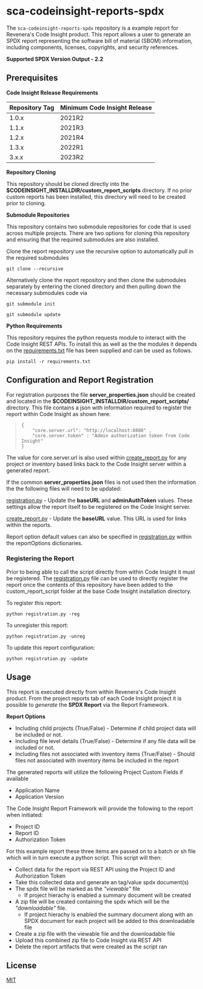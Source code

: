 # sca-codeinsight-reports-spdx

The `sca-codeinsight-reports-spdx` repository is a example report for Revenera's Code Insight product. This report allows a user to generate an SPDX report representing the software bill of material (SBOM) information, including components, licenses, copyrights, and security references. 

 **Supported SPDX Version Output - 2.2**

## Prerequisites

 **Code Insight Release Requirements**
  
|Repository Tag | Minimum Code Insight Release  |
|--|--|
|1.0.x |2021R2  |
|1.1.x |2021R3  |
|1.2.x |2021R4  |
|1.3.x |2022R1  |
|3.x.x |2023R2  |

**Repository Cloning**

This repository should be cloned directly into the **$CODEINSIGHT_INSTALLDIR/custom_report_scripts** directory. If no prior custom reports has been installed, this directory will need to be created prior to cloning.

**Submodule Repositories**

This repository contains two submodule repositories for code that is used across multiple projects.  There are two options for cloning this repository and ensuring that the required submodules are also installed.

Clone the report repository use the recursive option to automatically pull in the required submodules

	git clone --recursive

 Alternatively clone the report repository and then clone the submodules separately by entering the cloned directory and then pulling down the necessary submodules code via   

	git submodule init

	git submodule update

**Python Requirements**

This repository requires the python requests module to interact with the Code Insight REST APIs.  To install this as well as the the modules it depends on the [requirements.txt](requirements.txt) file has been supplied and can be used as follows.

    pip install -r requirements.txt

## Configuration and Report Registration
 
For registration purposes the file **server_properties.json** should be created and located in the **$CODEINSIGHT_INSTALLDIR/custom_report_scripts/** directory.  This file contains a json with information required to register the report within Code Insight as shown  here:

>     {
>         "core.server.url": "http://localhost:8888" ,
>         "core.server.token" : "Admin authorization token from Code Insight"
>     }

The value for core.server.url is also used within [create_report.py](create_report.py) for any project or inventory based links back to the Code Insight server within a generated report.

If the common **server_properties.json** files is not used then the information the the following files will need to be updated:

[registration.py](registration.py)  -  Update the **baseURL** and **adminAuthToken** values. These settings allow the report itself to be registered on the Code Insight server.

[create_report.py](create_report.py)  -  Update the **baseURL** value. This URL is used for links within the reports.

Report option default values can also be specified in [registration.py](registration.py) within the reportOptions dictionaries.

### Registering the Report

Prior to being able to call the script directly from within Code Insight it must be registered. The [registration.py](registration.py) file can be used to directly register the report once the contents of this repository have been added to the custom_report_script folder at the base Code Insight installation directory.

To register this report:

	python registration.py -reg

To unregister this report:
	
	python registration.py -unreg

To update this report configuration:
	
	python registration.py -update


## Usage

This report is executed directly from within Revenera's Code Insight product. From the project reports tab of each Code Insight project it is possible to *generate* the **SPDX Report** via the Report Framework.

**Report Options**
- Including child projects (True/False) - Determine if child project data will be included or not.
- Including file level details (True/False) - Determine if any file data will be included or not.
- Including files not associated with inventory items (True/False) - Should files not associated with inventory items be included in the report

The generated reports will utilize the following Project Custom Fields if available
- Application Name
- Application Version

The Code Insight Report Framework will provide the following to the report when initiated:

- Project ID
- Report ID
- Authorization Token
 

For this example report these three items are passed on to a batch or sh file which will in turn execute a python script. This script will then:

- Collect data for the report via REST API using the Project ID and Authorization Token
- Take this collected data and generate an tag/value spdx document(s)
- The spdx file will be marked as the *"viewable"* file
    - If project hierachy is enabled a summary document will be created
- A zip file will be created containing the spdx which will be the *"downloadable"* file.
    - If project hierachy is enabled the summary document along with an SPDX document for each project will be added to this downloadable file
- Create a zip file with the viewable file and the downloadable file
- Upload this combined zip file to Code Insight via REST API
- Delete the report artifacts that were created as the script ran


## License

[MIT](LICENSE.TXT)


